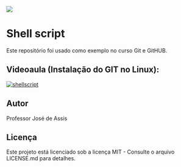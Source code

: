![](https://github.com/professorjosedeassis/shellscript/blob/master/bash.png?raw=true)
# Shell script
Este repositório foi usado como exemplo no curso Git e GitHUB.
## Videoaula (Instalação do GIT no Linux):
[![shellscript](https://img.youtube.com/vi/YKjPi7Td3ZQ/0.jpg)](https://youtu.be/YKjPi7Td3ZQ "Shell script")
## Autor
Professor José de Assis
## Licença
Este projeto está licenciado sob a licença MIT - Consulte o arquivo LICENSE.md para detalhes.

